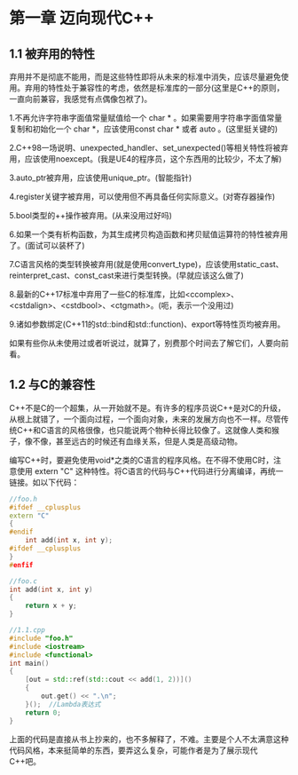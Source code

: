 # 第一章 迈向现代C++

## 1.1 被弃用的特性

弃用并不是彻底不能用，而是这些特性即将从未来的标准中消失，应该尽量避免使用。弃用的特性处于兼容性的考虑，依然是标准库的一部分(这里是C++的原则，一直向前兼容，我感觉有点偶像包袱了)。

1.不再允许字符串字面值常量赋值给一个 char \* 。如果需要用字符串字面值常量复制和初始化一个 char \*，应该使用const char * 或者 auto 。(这里挺关键的)

2.C++98一场说明、unexpected_handler、set_unexpected()等相关特性将被弃用，应该使用noexcept。(我是UE4的程序员，这个东西用的比较少，不太了解)

3.auto_ptr被弃用，应该使用unique_ptr。(智能指针)

4.register关键字被弃用，可以使用但不再具备任何实际意义。(对寄存器操作)

5.bool类型的++操作被弃用。(从来没用过好吗)

6.如果一个类有析构函数，为其生成拷贝构造函数和拷贝赋值运算符的特性被弃用了。(面试可以装杯了)

7.C语言风格的类型转换被弃用(就是使用convert_type)，应该使用static_cast、reinterpret_cast、const_cast来进行类型转换。(早就应该这么做了)

8.最新的C++17标准中弃用了一些C的标准库，比如\<ccomplex>、\<cstdalign>、\<cstdbool>、\<ctgmath>。(呃，表示一个没用过)

9.诸如参数绑定(C++11的std::bind和std::function)、export等特性页均被弃用。

如果有些你从未使用过或者听说过，就算了，别费那个时间去了解它们，人要向前看。

## 1.2 与C的兼容性

C++不是C的一个超集，从一开始就不是。有许多的程序员说C++是对C的升级，从根上就错了，一个面向过程，一个面向对象，未来的发展方向也不一样。尽管传统C++和C语言的风格很像，也只能说两个物种长得比较像了。这就像人类和猴子，像不像，甚至远古的时候还有血缘关系，但是人类是高级动物。

编写C++时，要避免使用void*之类的C语言的程序风格。在不得不使用C时，注意使用 extern "C" 这种特性。将C语言的代码与C++代码进行分离编译，再统一链接。如以下代码：

```c++
//foo.h
#ifdef __cplusplus
extern "C"
{
#endif
    int add(int x, int y);
#ifdef __cplusplus
}
#enfif

//foo.c
int add(int x, int y)
{
    return x + y;
}

//1.1.cpp
#include "foo.h"
#include <iostream>
#include <functional>
int main()
{
    [out = std::ref(std::cout << add(1, 2))]()
    {
        out.get() << ".\n";
    }();  //Lambda表达式
    return 0;
}
```

上面的代码是直接从书上抄来的，也不多解释了，不难。主要是个人不太满意这种代码风格，本来挺简单的东西，要弄这么复杂，可能作者是为了展示现代C++吧。
